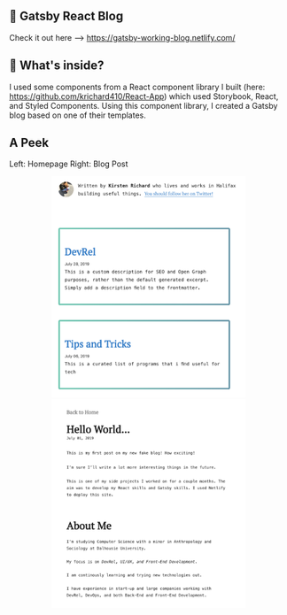 
## 🚀 Gatsby React Blog

Check it out here --> https://gatsby-working-blog.netlify.com/ 


## 🧐 What's inside?

I used some components from a React component library I built (here: https://github.com/krichard410/React-App) which used Storybook, React, and Styled Components. Using this component library, I created a Gatsby blog based on one of their templates.

## A Peek

Left: Homepage
Right: Blog Post

<p align="center">
  <img src="Screen Shot 2019-08-26 at 2.37.43 PM.png" width="350" title="hover text">
  <img src="Screen Shot 2019-08-26 at 2.37.55 PM.png" width="350" title="hover text">
</p>
